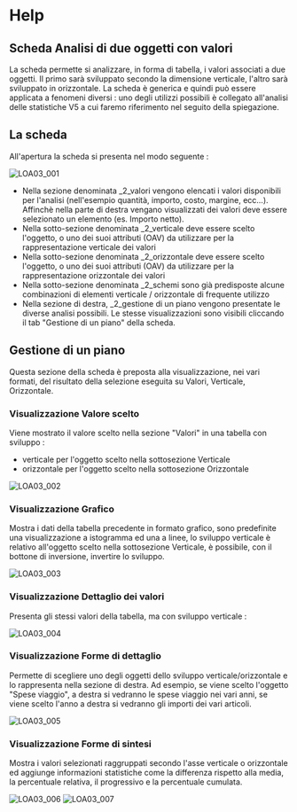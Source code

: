 # Help

## Scheda Analisi di due oggetti con valori
La scheda permette si analizzare, in forma di tabella, i valori associati a due oggetti.
Il primo sarà sviluppato secondo la dimensione verticale, l'altro sarà sviluppato in orizzontale.
La scheda è generica e quindi può essere applicata a fenomeni diversi :  uno degli utilizzi possibili è collegato all'analisi delle statistiche V5 a cui faremo riferimento nel seguito della spiegazione.

## La scheda
All'apertura la scheda si presenta nel modo seguente : 

![LOA03_001](http://localhost:3000/immagini/MBDOC_OGG-V2LOCOSA03/LOA03_001.png)
 * Nella sezione denominata _2_valori vengono elencati i valori disponibili per l'analisi (nell'esempio quantità, importo, costo, margine, ecc...). Affinchè nella parte di destra vengano visualizzati dei valori deve essere selezionato un elemento (es. Importo netto).
 * Nella sotto-sezione denominata _2_verticale deve essere scelto l'oggetto, o uno dei suoi attributi (OAV) da utilizzare per la rappresentazione verticale dei valori
 * Nella sotto-sezione denominata _2_orizzontale deve essere scelto l'oggetto, o uno dei suoi attributi (OAV) da utilizzare per la rappresentazione orizzontale dei valori
 * Nella sotto-sezione denominata _2_schemi sono già predisposte alcune combinazioni di elementi verticale / orizzontale di frequente utilizzo
 * Nella sezione di destra, _2_gestione di un piano vengono presentate le diverse analisi possibili. Le stesse visualizzazioni sono visibili cliccando il tab "Gestione di un piano" della scheda.

## Gestione di un piano
Questa sezione della scheda è preposta alla visualizzazione, nei vari formati, del risultato della selezione eseguita su Valori, Verticale, Orizzontale.

### Visualizzazione Valore scelto
Viene mostrato il valore scelto nella sezione "Valori" in una tabella con sviluppo : 
 * verticale per l'oggetto scelto nella sottosezione Verticale
 * orizzontale per l'oggetto scelto nella sottosezione Orizzontale

![LOA03_002](http://localhost:3000/immagini/MBDOC_OGG-V2LOCOSA03/LOA03_002.png)
### Visualizzazione Grafico
Mostra i dati della tabella precedente in formato grafico, sono predefinite una visualizzazione a istogramma ed una a linee, lo sviluppo verticale è relativo all'oggetto scelto nella sottosezione Verticale, è possibile, con il bottone di inversione, invertire lo sviluppo.

![LOA03_003](http://localhost:3000/immagini/MBDOC_OGG-V2LOCOSA03/LOA03_003.png)
### Visualizzazione Dettaglio dei valori
Presenta gli stessi valori della tabella, ma con sviluppo verticale : 

![LOA03_004](http://localhost:3000/immagini/MBDOC_OGG-V2LOCOSA03/LOA03_004.png)
### Visualizzazione Forme di dettaglio
Permette di scegliere uno degli oggetti dello sviluppo verticale/orizzontale e lo rappresenta nella sezione di destra.
Ad esempio, se viene scelto l'oggetto "Spese viaggio", a destra si vedranno le spese viaggio nei vari anni, se viene scelto l'anno a destra si vedranno gli importi dei vari articoli.

![LOA03_005](http://localhost:3000/immagini/MBDOC_OGG-V2LOCOSA03/LOA03_005.png)
### Visualizzazione Forme di sintesi
Mostra i valori selezionati raggruppati secondo l'asse verticale o orizzontale ed aggiunge informazioni statistiche come la differenza rispetto alla media, la percentuale relativa, il progressivo e la percentuale cumulata.

![LOA03_006](http://localhost:3000/immagini/MBDOC_OGG-V2LOCOSA03/LOA03_006.png)
![LOA03_007](http://localhost:3000/immagini/MBDOC_OGG-V2LOCOSA03/LOA03_007.png)